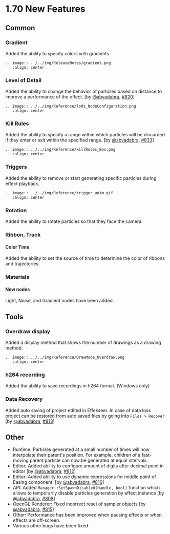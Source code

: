 # 1.70 New Features

## Common

### Gradient

Added the ability to specify colors with gradients.

```eval_rst
.. image:: ../../img/ReleaseNotes/gradient.png
   :align: center
```

### Level of Detail

Added the ability to change the behavior of particles based on distance to improve a performance of the effect.
[by [@abvadabra](https://github.com/abvadabra), [#820](https://github.com/effekseer/Effekseer/pull/820)]

```eval_rst
.. image:: ../../img/Reference/lods_NodeConfiguration.png
   :align: center
```

### Kill Rules

Added the ability to specify a range within which particles will be discarded if they enter or exit within the specified range.
[by [@abvadabra](https://github.com/abvadabra), [#833](https://github.com/effekseer/Effekseer/pull/833)]

```eval_rst
.. image:: ../../img/Reference/killRules_Box.png
   :align: center
```

### Triggers

Added the ability to remove or start generating specific particles during effect playback.

```eval_rst
.. image:: ../../img/Reference/trigger_anim.gif
   :align: center
```

### Rotation

Added the ability to rotate particles so that they face the camera.

### Ribbon, Track

#### Color Time

Added the ability to set the source of time to determine the color of ribbons and trajectories.

### Materials

#### New nodes

Light, Noise, and Gradient nodes have been added.

## Tools

### Overdraw display

Added a display method that shows the number of drawings as a drawing method.

```eval_rst
.. image:: ../../img/Reference/DrawMode_Overdraw.png
   :align: center
```

### h264 recording

Added the ability to save recordings in h264 format. (Windows only)

### Data Recovery

Added auto saving of project edited in Effekseer. In case of data loss project can be restored from auto saved files by going into `Files > Recover`
[by [@abvadabra](https://github.com/abvadabra), [#813](https://github.com/effekseer/Effekseer/pull/813)]


## Other

- Runtime: Particles generated at a small number of times will now interpolate their parent's position.
   For example, children of a fast-moving parent particle can now be generated at equal intervals.
- Editor: Added ability to configure amount of digits after decimal point in editor [by [@abvadabra](https://github.com/abvadabra), [#812](https://github.com/effekseer/Effekseer/pull/812)]
- Editor: Added ability to use dynamic expressions for middle point of Easing component. [by [@abvadabra](https://github.com/abvadabra), [#816](https://github.com/effekseer/Effekseer/pull/816)]
- API: Added `Manager::SetSpawnDisabled(Handle, bool)` function which allows to temporarily disable particles generation by effect instance [by [@abvadabra](https://github.com/abvadabra), [#808](https://github.com/effekseer/Effekseer/pull/808)]
- OpenGL Renderer: Fixed incorrect reset of sampler objects [by [@abvadabra](https://github.com/abvadabra), [#815](https://github.com/effekseer/Effekseer/pull/815)]
- Other: Performance has been improved when pausing effects or when effects are off-screen.
- Various other bugs have been fixed.

